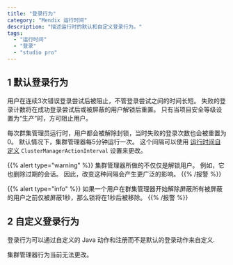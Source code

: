 ```yaml
---
title: "登录行为"
category: "Mendix 运行时间"
description: "描述运行时的默认和自定义登录行为。"
tags:
  - "运行时间"
  - "登录"
  - "studio pro"
---
```


## 1 默认登录行为

用户在连续3次错误登录尝试后被阻止，不管登录尝试之间的时间长短。 失败的登录计数将在成功登录尝试后或被屏蔽的用户解锁后重置。 只有当项目安全等级设置为“生产”时，方可阻止用户。

每次群集管理员运行时，用户都会被解除封锁，当时失败的登录次数也会被重置为 0。 默认情况下，集群管理器每5分钟运行一次。 这个间隔可以使用 [运行时间自定义](custom-settings) `ClusterManagerActionInterval` 设置来更改。

{{% alert type="warning" %}}
集群管理器所做的不仅仅是解锁用户。 例如，它也删除过期的会话。 因此，改变这种间隔会产生更广泛的影响。
{{% /报警 %}}

{{% alert type="info" %}}
如果一个用户在群集管理器开始解除屏蔽所有被屏蔽的用户之前仅被屏蔽1秒，那么锁将在1秒后被移除。
{{% /报警 %}}

## 2 自定义登录行为

登录行为可以通过自定义的 Java 动作和注册而不是默认的登录动作来自定义.

集群管理器行为当前无法更改。
